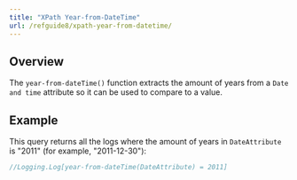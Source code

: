 ```yaml
---
title: "XPath Year-from-DateTime"
url: /refguide8/xpath-year-from-datetime/
---
```


## Overview

The `year-from-dateTime()` function extracts the amount of years from a `Date and time` attribute so it can be used to compare to a value.

## Example

This query returns all the logs where the amount of years in `DateAttribute` is "2011" (for example, "2011-12-30"):

```java
//Logging.Log[year-from-dateTime(DateAttribute) = 2011]
```
